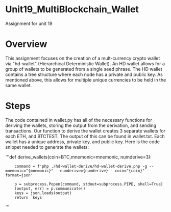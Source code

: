 # Unit19_MultiBlockchain_Wallet
Assignment for unit 19

# Overview
This assignment focuses on the creation of a mult-currency crypto wallet via "hd-wallet" (Hierarchical Deterministic Wallet). An HD wallet allows for a group of wallets to be generated from a single seed phrase.  The HD wallet contains a tree structure where each node has a private and public key. As mentioned above, this allows for multiple unique currencies to be held in the same wallet.

# Steps
The code contained in wallet.py has all of the necessary functions for deriving the wallets, storing the output from the derivation, and sending transactions.
Our function to derive the wallet creates 3 separate wallets for each ETH, and BTCTEST.  The output of this can be found in wallet.txt.  Each wallet has a unique address, private key, and public key.
Here is the code snippet needed to generate the wallets:

'''def derive_wallets(coin=BTC,mnemonic=mnemonic, numderive=3):
   
        command = f'php ./hd-wallet-derive/hd-wallet-derive.php -g --mnemonic="{mnemonic}" --numderive={numderive} --coin="{coin}" --format=json' 
    
        p = subprocess.Popen(command, stdout=subprocess.PIPE, shell=True)
        (output, err) = p.communicate()
        keys = json.loads(output)
        return  keys
'''

